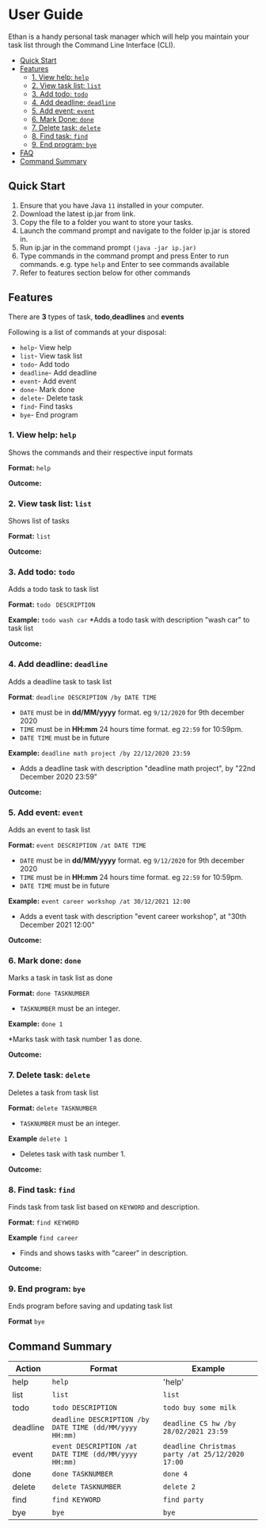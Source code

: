 # User Guide

Ethan is a handy personal task manager which will help you maintain your task list through the Command Line Interface (CLI).

* [Quick Start](#quick-start)
* [Features](#features)
    + [1. View help: `help`](#1-view-help-help)
    + [2. View task list: `list`](#2-view-task-list-list)
    + [3. Add todo: `todo`](#3-add-todo-todo)
    + [4. Add deadline: `deadline`](#4-add-deadline-deadline)
    + [5. Add event: `event`](#5-add-event-event)
    + [6. Mark Done: `done`](#6-mark-done-done)
    + [7. Delete task: `delete`](#7-delete-task-delete)
    + [8. Find task: `find`](#8-find-task-find)
    + [9. End program: `bye`](#9-end-program-bye)
* [FAQ](#faq)
* [Command Summary](#command-summary)

## Quick Start

1. Ensure that you have Java `11` installed in your computer.
2. Download the latest ip.jar from  link.
3. Copy the file to a folder you want to store your tasks.
4. Launch the command prompt and navigate to the folder ip.jar is stored in.
5. Run ip.jar in the command prompt `(java -jar ip.jar)`
6. Type commands in the command prompt and press Enter to run commands. e.g. type `help` and Enter to see commands available
7. Refer to features section below for other commands

## Features 
There are **3** types of task, **todo**,**deadlines** and **events**

Following is a list of commands at your disposal:
* `help`- View help
* `list`- View task list
* `todo`- Add todo
* `deadline`- Add deadline
* `event`- Add event
* `done`- Mark done
* `delete`- Delete task
* `find`- Find tasks
* `bye`- End program

### 1. View help: `help`
Shows the commands and their respective input formats

**Format:** `help`

**Outcome:**

### 2. View task list: `list`
Shows list of tasks

**Format:** `list`

**Outcome:**

### 3. Add todo: `todo` 
Adds a todo task to task list

**Format:** `todo` ```` DESCRIPTION````

**Example:** `todo wash car`
  *Adds a todo task with description "wash car" to task list

**Outcome:**


### 4. Add deadline: `deadline`
Adds a deadline task to task list

**Format**: `deadline DESCRIPTION /by DATE TIME`
 
* `DATE` must be in **dd/MM/yyyy** format. eg `9/12/2020` for 9th december 2020
* `TIME` must be in **HH:mm** 24 hours time format. eg `22:59` for 10:59pm.
* `DATE TIME` must be in future

**Example:** `deadline math project /by 22/12/2020 23:59`

* Adds a deadline task with description "deadline math project", by "22nd December 2020 23:59"

**Outcome:**

### 5. Add event: `event`
Adds an event to task list

**Format:** `event DESCRIPTION /at DATE TIME`

* `DATE` must be in **dd/MM/yyyy** format. eg `9/12/2020` for 9th december 2020
* `TIME` must be in **HH:mm** 24 hours time format. eg `22:59` for 10:59pm.
* `DATE TIME` must be in future

**Example:** `event career workshop /at 30/12/2021 12:00`

* Adds a event task with description "event career workshop", at "30th December 2021 12:00"

**Outcome:**

### 6. Mark done: `done`
Marks a task in task list as done

**Format:** `done TASKNUMBER`

* `TASKNUMBER` must be an integer.

**Example:** `done 1`

*Marks task with task number 1 as done.

**Outcome:**

### 7. Delete task: `delete`
Deletes a task from task list

**Format:** `delete TASKNUMBER`

* `TASKNUMBER` must be an integer.

**Example** `delete 1`

* Deletes task with task number 1.

**Outcome:**

### 8. Find task: `find`
Finds task from task list based on `KEYWORD` and description.

**Format:** `find KEYWORD`

**Example** `find career`

* Finds and shows tasks with "career" in description.

**Outcome:**


### 9. End program: `bye`
Ends program before saving and updating task list

**Format** `bye`

## Command Summary
Action | Format | Example
-------- | --------- | ---------
help | `help` | 'help'
list | `list` | `list`
todo | `todo DESCRIPTION` | `todo buy some milk`
deadline | `deadline DESCRIPTION /by DATE TIME (dd/MM/yyyy HH:mm)` | `deadline CS hw /by 28/02/2021 23:59`
event | `event DESCRIPTION /at DATE TIME (dd/MM/yyyy HH:mm)` | `deadline Christmas party /at 25/12/2020 17:00 `
done | `done TASKNUMBER` | `done 4`
delete | `delete TASKNUMBER` | `delete 2`
find | `find KEYWORD` | `find party`
bye | `bye` | `bye`

